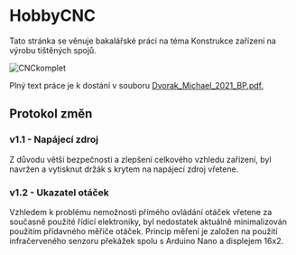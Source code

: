 # HobbyCNC

Tato stránka se věnuje bakalářské práci na téma Konstrukce zařízení na výrobu tištěných spojů.

![CNCkomplet](https://user-images.githubusercontent.com/39034317/145979845-69e9103b-3668-4b7f-b984-89ab256c2aaf.jpeg)

Plný text práce je k dostání v souboru [Dvorak_Michael_2021_BP.pdf.](Dvorak_Michael_2021_BP.pdf)

## 

## Protokol změn

### v1.1 - Napájecí zdroj

Z důvodu větší bezpečnosti a zlepšení celkového vzhledu zařízení, byl navržen a vytisknut držák s krytem na napájecí zdroj vřetene. 

### v1.2 - Ukazatel otáček

Vzhledem k problému nemožnosti přímého ovládání otáček vřetene za současně použité řídící elektroniky, byl nedostatek aktuálně minimalizován použitím přídavného měřiče otáček. Princip měření je založen na použití infračerveného senzoru překážek spolu s Arduino Nano a displejem 16x2. 

